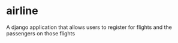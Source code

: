 # airline

A django application that allows users to register for flights and the passengers on those flights
